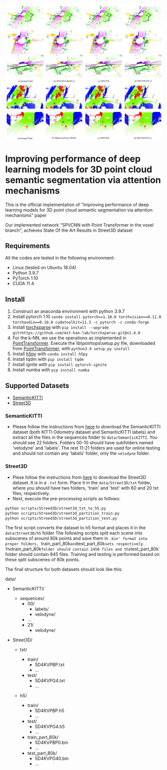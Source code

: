 ![](imgs/SemanticKITTI_viz.jpg)
![](imgs/Street3D_viz.jpg)

# Improving performance of deep learning models for 3D point cloud semantic segmentation via attention mechanisms
This is the official implementation of "Improving performance of deep learning models for 3D point cloud semantic segmentation via attention mechanisms" paper

Our implemented network "SPVCNN with Point Transformer in the voxel branch", achieves State Of the Art Results in Street3D dataset

## Requirements

All the codes are tested in the following environment:

- Linux (tested on Ubuntu 18.04)
- Python 3.9.7
- PyTorch 1.10
- CUDA 11.4



## Install 

1. Construct an anaconda environment with python 3.9.7
2. Install pytorch 1.10 `conda install pytorch==1.10.0 torchvision==0.11.0 torchaudio==0.10.0 cudatoolkit=11.3 -c pytorch -c conda-forge`
3. Install [torchsparse](https://github.com/mit-han-lab/torchsparse) with `pip install --upgrade git+https://github.com/mit-han-lab/torchsparse.git@v1.4.0`
4. For the k-NN, we use the operations as implemented in [PointTransformer](https://github.com/POSTECH-CVLab/point-transformer). Execute the lib\pointops\setup.py file, downloaded from [PointTransformer](https://github.com/POSTECH-CVLab/point-transformer),  with `python3.9 setup.py install` 
5. Install [h5py](https://docs.h5py.org/en/latest/build.html) with `conda install h5py`
6. Install tqdm with `pip install tqdm`
7. Install ignite with `pip install pytorch-ignite`
8. Install numba with `pip install numba`

## Supported Datasets
- [SemanticKITTI](http://www.semantic-kitti.org/dataset.html#download)
- [Street3D](https://kutao207.github.io/shrec2020)

### SemanticKITTI
- Please follow the instructions from [here](http://www.semantic-kitti.org/dataset.html#download) to download the SemanticKITTI dataset (both KITTI Odometry dataset and SemanticKITTI labels) and extract all the files in the sequences folder to `data/SemanticKITTI`. You should see 22 folders. Folders 00-10 should have subfolders named 'velodyne' and 'labels'. The rest 11-21 folders are used for online testing and should not contain any 'labels' folder, only the `velodyne` folder.

### Street3D
- Plese follow the instructions from [here](https://kutao207.github.io/shrec2020) to download the Street3D dataset. It is in a `.txt` form. Place it in the `data/Street3D/txt` folder, where you should have two folders, 'train' and 'test' with 60 and 20 txt files, respectively.
- Next, execute the pre-processing scripts as follows:
 ```
 python scripts/Streed3D/street3d_txt_to_h5.py
 python scripts/Streed3D/street3d_partition_train.py
 python scripts/Streed3D/street3d_partition_test.py
 
 ```
 The first script converts the dataset to h5 format and places it in the `data/Street3D/h5` folder
 The following scripts split each scene into subscenes of around 80k points and save them in `.bin' format into proper folders, `train_part_80k` and `test_part_80k` sets respectively. The `train_part_80k` folder should contain 2458 files and the `test_part_80k` folder should contain 845 files. Training and testing is performed based on these split subscenes of 80k points. 
 
 The final structure for both datasets should look like this:
 
 data/
 - SemanticKITTI/
   - sequences/
     - 00/
       - labels/
       - velodyne/
     - ...
     - 21/
       - velodyne/
       
 - Street3D/
   - txt/
     - train/
       - 5D4KVPBP.txt
       - ...
     - test/
       - 5D4KVPG4.txt
       - ...
    
   - h5/
     - train/
       - 5D4KVPBP.h5
       - ...
     - test/
       - 5D4KVPG4.h5
       - ...
     - train_part_80k/
       - 5D4KVPBP0.bin
       - ...
     - test_part_80k/
       - 5D4KVPG40.bin
       - ...
       
       




